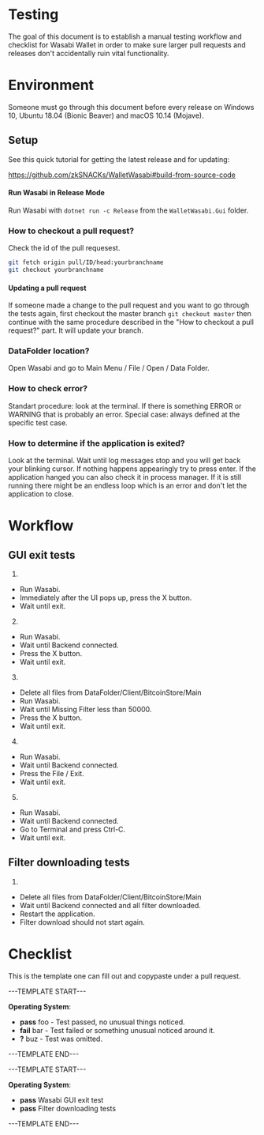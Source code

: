 # Testing

The goal of this document is to establish a manual testing workflow and checklist for Wasabi Wallet in order to make sure larger pull requests and releases don't accidentally ruin vital functionality.

# Environment

Someone must go through this document before every release on Windows 10, Ubuntu 18.04 (Bionic Beaver) and macOS 10.14 (Mojave).

## Setup

See this quick tutorial for getting the latest release and for updating:

https://github.com/zkSNACKs/WalletWasabi#build-from-source-code

#### Run Wasabi in Release Mode

Run Wasabi with `dotnet run -c Release` from the `WalletWasabi.Gui` folder.

### How to checkout a pull request?

Check the id of the pull requesest.
```sh
git fetch origin pull/ID/head:yourbranchname
git checkout yourbranchname
```

#### Updating a pull request

If someone made a change to the pull request and you want to go through the tests again, first checkout the master branch `git checkout master` then continue with the same procedure described in the "How to checkout a pull request?" part. It will update your branch.

### DataFolder location?

Open Wasabi and go to Main Menu / File / Open / Data Folder.

### How to check error?

Standart procedure: look at the terminal. If there is something ERROR or WARNING that is probably an error.
Special case: always defined at the specific test case.

### How to determine if the application is exited?

Look at the terminal. Wait until log messages stop and you will get back your blinking cursor. If nothing happens appearingly try to press enter. If the application hanged you can also check it in process manager. If it is still running there might be an endless loop which is an error and don't let the application to close.

# Workflow

## GUI exit tests

1.
  * Run Wasabi.
  * Immediately after the UI pops up, press the X button.
  * Wait until exit.
2.
  * Run Wasabi.
  * Wait until Backend connected.
  * Press the X button.
  * Wait until exit.
3.
  * Delete all files from DataFolder/Client/BitcoinStore/Main
  * Run Wasabi.
  * Wait until Missing Filter less than 50000.
  * Press the X button.
  * Wait until exit.
4.
  * Run Wasabi.
  * Wait until Backend connected.
  * Press the File / Exit.
  * Wait until exit.
5.
  * Run Wasabi.
  * Wait until Backend connected.
  * Go to Terminal and press Ctrl-C.
  * Wait until exit.
  
## Filter downloading tests

1.
  * Delete all files from DataFolder/Client/BitcoinStore/Main
  * Wait until Backend connected and all filter downloaded.
  * Restart the application.
  * Filter download should not start again.

# Checklist

This is the template one can fill out and copypaste under a pull request.

---TEMPLATE START---

**Operating System**:

- **pass** foo - Test passed, no unusual things noticed.
- **fail** bar - Test failed or something unusual noticed around it.
- **?** buz - Test was omitted.

---TEMPLATE END---

---TEMPLATE START---

**Operating System**:

- **pass** Wasabi GUI exit test
- **pass** Filter downloading tests

---TEMPLATE END---
